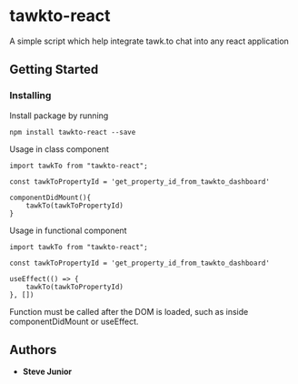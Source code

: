 # tawkto-react

A simple script which help integrate tawk.to chat into any react application

## Getting Started

### Installing

Install package by running

```
npm install tawkto-react --save
```

Usage in class component

```
import tawkTo from "tawkto-react";

const tawkToPropertyId = 'get_property_id_from_tawkto_dashboard'

componentDidMount(){
    tawkTo(tawkToPropertyId)
}
```

Usage in functional component

```
import tawkTo from "tawkto-react";

const tawkToPropertyId = 'get_property_id_from_tawkto_dashboard'

useEffect(() => {
    tawkTo(tawkToPropertyId)
}, [])
```

Function must be called after the DOM is loaded, such as inside componentDidMount or useEffect.

## Authors

* **Steve Junior**


